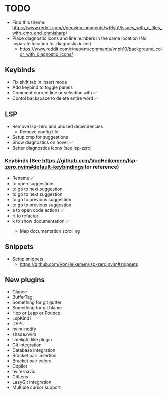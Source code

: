 # TODO

- Find this theme: https://www.reddit.com/r/neovim/comments/wf6sh1/issues_with_c_files_with_cmp_and_omnisharp/
- Place diagnostic icons and line numbers in the same location (No separate location for diagnostic icons)
    - https://www.reddit.com/r/neovim/comments/vnph10/background_color_with_diagnostic_icons/

## Keybinds

- Fix shift tab in insert mode
- Add keybind to toggle panels
- Comment current line or selection with <C-/> ✅
- Contol backspace to delete entire word ✅

## LSP

- Remove lsp-zero and unused dependencies
    - Remove config file
- Setup cmp for suggestions
- Show diagnostics on hover ✅
- Better diagnostics icons (see lsp-zero)

### Keybinds (See https://github.com/VonHeikemen/lsp-zero.nvim#default-keybindings for reference)

- Rename ✅
- <C-Space> to open suggestions
- <Tab> to go to next suggestion
- <C-n> to go to next suggestion
- <S-Tab> to go to previous suggestion
- <C-p> to go to previous suggestion
- <Leader>a to open code actions ✅
- <Leader>rt to refactor
- <Leader>k to show documentation ✅
    - Map documentation scrolling

## Snippets

- Setup snippets
    - https://github.com/VonHeikemen/lsp-zero.nvim#snippets

## New plugins

- Glance
- BufferTag
- Something for git gutter
- Something for git blame
- Hop or Leap or Pounce
- LspKind?
- DAPs
- nvim-notify
- shade.nvim
- limelight like plugin
- Git integration
- Database integration
- Bracket pair insertion
- Bracket pair colors
- Copilot
- nvim-navic
- GitLens
- LazyGit integration
- Multiple cursor support
